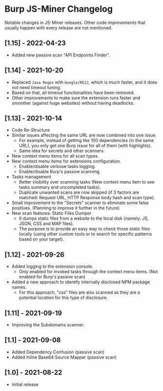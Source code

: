 # Burp JS-Miner Changelog
Notable changes in JS-Miner releases. Other code improvements that usually happen with every release are not mentioned.

## [1.15] - 2022-04-23
- Added new passive scan "API Endpoints Finder".

## [1.14] - 2021-10-20
- Replaced `Java Regex` with `Google/RE2J`, which is much faster, and it does not need timeout tuning. 
- Based on that, all timeout functionalities have been removed.
- Other improvements to make sure the extension runs faster and smoother (against huge websites) without having deadlocks.

## [1.13] - 2021-10-14
- Code Re-Structure
- Similar issues affecting the same URL are now combined into one issue.
  - For example, instead of getting like 100 dependencies (in the same URL), you only get one Burp issue for all of them (with highlights).
  - Same idea for secrets and other scanners.
- New context menu items for all scan types.
- New context menu items for extensions configuration.
  - Enable/disable verbose tasks logging.
  - Enable/disable Burp's passive scanning.
- Tasks management
  - Better visibility over scanning tasks (New context menu item to see tasks summary and uncompleted tasks).
  - Duplicate unwanted scans are now skipped (if 3 factors are matched: Request URL, HTTP Response body hash and scan type).
- Small improvement to the "Secrets" scanner to eliminate some false positives. (Planning to improve it further in the future)
- New scan features: Static Files Dumper
  - It dumps static files from a website to the local disk (namely: JS, JSON, CSS and MAP files).
  - The purpose is to provide an easy way to check those static files locally (using other custom tools or to search for specific patterns based on your target).


## [1.12] - 2021-09-26
- Added logging to the extension console.
  - Only enabled for invoked tasks through the context menu items. (Not enabled for Burp's passive scan)
- Added a new approach to identify internally disclosed NPM package names.
  - For this approach, "css" files are also scanned as they are a potential location for this type of disclosure.

## [1.11] - 2021-09-19
- Improving the Subdomains scanner.

## [1.1] - 2021-09-08
- Added Dependency Confusion (passive scan)
- Added Inline Base64 Source Mapper (passive scan)

## [1.0] - 2021-08-22
- Initial release